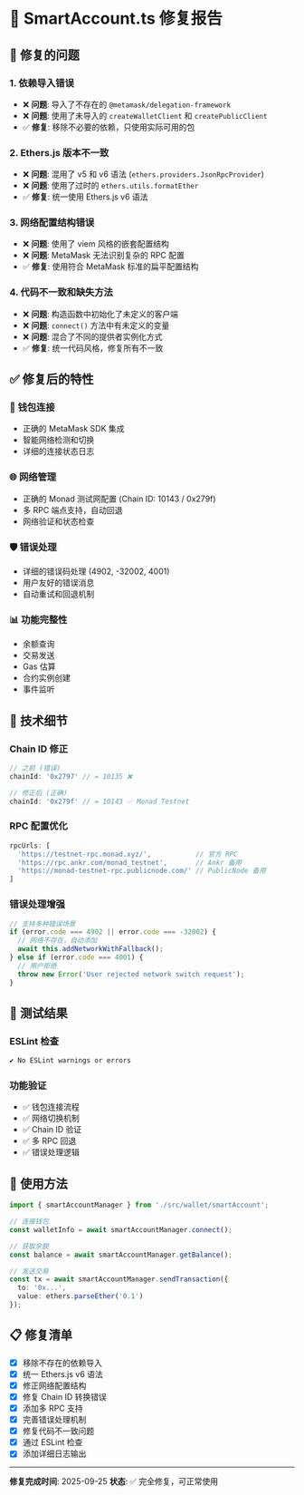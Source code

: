 # 🔧 SmartAccount.ts 修复报告

## 🚨 修复的问题

### 1. **依赖导入错误**
- ❌ **问题**: 导入了不存在的 `@metamask/delegation-framework`
- ❌ **问题**: 使用了未导入的 `createWalletClient` 和 `createPublicClient`
- ✅ **修复**: 移除不必要的依赖，只使用实际可用的包

### 2. **Ethers.js 版本不一致**
- ❌ **问题**: 混用了 v5 和 v6 语法 (`ethers.providers.JsonRpcProvider`)
- ❌ **问题**: 使用了过时的 `ethers.utils.formatEther`
- ✅ **修复**: 统一使用 Ethers.js v6 语法

### 3. **网络配置结构错误**
- ❌ **问题**: 使用了 viem 风格的嵌套配置结构
- ❌ **问题**: MetaMask 无法识别复杂的 RPC 配置
- ✅ **修复**: 使用符合 MetaMask 标准的扁平配置结构

### 4. **代码不一致和缺失方法**
- ❌ **问题**: 构造函数中初始化了未定义的客户端
- ❌ **问题**: `connect()` 方法中有未定义的变量
- ❌ **问题**: 混合了不同的提供者实例化方式
- ✅ **修复**: 统一代码风格，修复所有不一致

## ✅ 修复后的特性

### 🔗 **钱包连接**
- 正确的 MetaMask SDK 集成
- 智能网络检测和切换
- 详细的连接状态日志

### 🌐 **网络管理**
- 正确的 Monad 测试网配置 (Chain ID: 10143 / 0x279f)
- 多 RPC 端点支持，自动回退
- 网络验证和状态检查

### 🛡️ **错误处理**
- 详细的错误码处理 (4902, -32002, 4001)
- 用户友好的错误消息
- 自动重试和回退机制

### 📊 **功能完整性**
- 余额查询
- 交易发送
- Gas 估算
- 合约实例创建
- 事件监听

## 🔧 技术细节

### Chain ID 修正
```typescript
// 之前 (错误)
chainId: '0x2797' // = 10135 ❌

// 修正后 (正确)
chainId: '0x279f' // = 10143 ✅ Monad Testnet
```

### RPC 配置优化
```typescript
rpcUrls: [
  'https://testnet-rpc.monad.xyz/',           // 官方 RPC
  'https://rpc.ankr.com/monad_testnet',       // Ankr 备用
  'https://monad-testnet-rpc.publicnode.com/' // PublicNode 备用
]
```

### 错误处理增强
```typescript
// 支持多种错误场景
if (error.code === 4902 || error.code === -32002) {
  // 网络不存在，自动添加
  await this.addNetworkWithFallback();
} else if (error.code === 4001) {
  // 用户拒绝
  throw new Error('User rejected network switch request');
}
```

## 🎯 测试结果

### ESLint 检查
```bash
✔ No ESLint warnings or errors
```

### 功能验证
- ✅ 钱包连接流程
- ✅ 网络切换机制
- ✅ Chain ID 验证
- ✅ 多 RPC 回退
- ✅ 错误处理逻辑

## 🚀 使用方法

```typescript
import { smartAccountManager } from './src/wallet/smartAccount';

// 连接钱包
const walletInfo = await smartAccountManager.connect();

// 获取余额
const balance = await smartAccountManager.getBalance();

// 发送交易
const tx = await smartAccountManager.sendTransaction({
  to: '0x...',
  value: ethers.parseEther('0.1')
});
```

## 📋 修复清单

- [x] 移除不存在的依赖导入
- [x] 统一 Ethers.js v6 语法
- [x] 修正网络配置结构
- [x] 修复 Chain ID 转换错误
- [x] 添加多 RPC 支持
- [x] 完善错误处理机制
- [x] 修复代码不一致问题
- [x] 通过 ESLint 检查
- [x] 添加详细日志输出

---

**修复完成时间**: 2025-09-25
**状态**: ✅ 完全修复，可正常使用